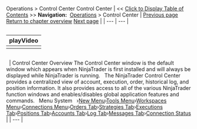 ﻿
Operations \> Control Center
Control Center
| \<\< [Click to Display Table of Contents](control_center.md) \>\> **Navigation:**     [Operations](operations.md) \> Control Center | [Previous page](adding_per_instrument_commissi_3.md) [Return to chapter overview](operations.md) [Next page](new_menu.md) |
| --- | --- |
## 
| playVideo |
| --- |
|  |
## 
 
| Control Center Overview The Control Center window is the default window which appears when NinjaTrader is first installed and will always be displayed while NinjaTrader is running.   The NinjaTrader Control Center provides a centralized view of account, execution, order, historical log, and position information. It also provides access to all of the various NinjaTrader function windows and enables/disables global application features and commands.   Menu System   ›[New Menu](new_menu.md)›[Tools Menu](tools_menu.md)›[Workspaces Menu](workspaces_menu.md)›[Connections Menu](connections_menu.md)›[Orders Tab](orders_tab.md)›[Strategies Tab](strategies_tab2.md)›[Executions Tab](executions_tab.md)›[Positions Tab](positions_tab.md)›[Accounts Tab](accounts_tab.md)›[Log Tab](log_tab2.md)›[Messages Tab](messages-tab.md)›[Connection Status](status_bar.md) |
| --- |


